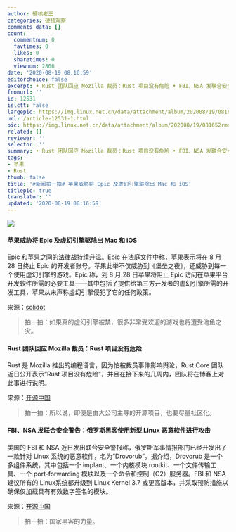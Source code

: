```yaml
---
author: 硬核老王
categories: 硬核观察
comments_data: []
count:
  commentnum: 0
  favtimes: 0
  likes: 0
  sharetimes: 0
  viewnum: 2806
date: '2020-08-19 08:16:59'
editorchoice: false
excerpt: • Rust 团队回应 Mozilla 裁员：Rust 项目没有危险 • FBI、NSA 发联合安全警告：俄罗斯黑客使用新型 Linux 恶意软件进行攻击
fromurl: ''
id: 12531
islctt: false
largepic: https://img.linux.net.cn/data/attachment/album/202008/19/081652rmdrvroxsmjvxmmz.jpg
url: /article-12531-1.html
pic: https://img.linux.net.cn/data/attachment/album/202008/19/081652rmdrvroxsmjvxmmz.jpg.thumb.jpg
related: []
reviewer: ''
selector: ''
summary: • Rust 团队回应 Mozilla 裁员：Rust 项目没有危险 • FBI、NSA 发联合安全警告：俄罗斯黑客使用新型 Linux 恶意软件进行攻击
tags:
- 苹果
- Rust
thumb: false
title: '#新闻拍一拍# 苹果威胁将 Epic 及虚幻引擎驱除出 Mac 和 iOS'
titlepic: true
translator: ''
updated: '2020-08-19 08:16:59'
---
```


![](/data/attachment/album/202008/19/081652rmdrvroxsmjvxmmz.jpg)


#### 苹果威胁将 Epic 及虚幻引擎驱除出 Mac 和 iOS


Epic 和苹果之间的法律战持续升温。Epic 在法庭文件中称，苹果表示将在 8 月 28 日终止 Epic 的开发者账号。苹果此举不仅威胁到《堡垒之夜》，还威胁到每一个使用虚幻引擎的游戏。Epic 称，到 8 月 28 日苹果将阻止 Epic 访问在苹果平台开发软件所需的必要工具——其中包括了提供给第三方开发者的虚幻引擎所需的开发工具，苹果从未声称虚幻引擎侵犯了它的任何政策。


来源：[solidot](https://www.solidot.org/story?sid=65273 "https://www.solidot.org/story?sid=65273")



> 
> 拍一拍：如果真的虚幻引擎被禁，很多非常受欢迎的游戏也将遭受池鱼之灾。
> 
> 
> 


#### Rust 团队回应 Mozilla 裁员：Rust 项目没有危险


Rust 是 Mozilla 推出的编程语言，因为怕被裁员事件影响舆论，Rust Core 团队近日公开表示“Rust 项目没有危险”，并且在接下来的几周内，团队将在博客上对此事进行说明。


来源：[开源中国](https://www.oschina.net/news/117999/rust-core-team-rust-not-in-existential-danger "https://www.oschina.net/news/117999/rust-core-team-rust-not-in-existential-danger")



> 
> 拍一拍：所以说，即便是由大公司主导的开源项目，也要尽量社区化。
> 
> 
> 


#### FBI、NSA 发联合安全警告：俄罗斯黑客使用新型 Linux 恶意软件进行攻击


美国的 FBI 和 NSA 近日发出联合安全警报称，俄罗斯军事情报部门已经开发出了一款针对 Linux 系统的恶意软件，名为“Drovorub”。据介绍，Drovorub 是一个多组件系统，其中包括一个 implant、一个内核模块 rootkit、一个文件传输工具、一个 port-forwarding 模块以及一个命令和控制（C2）服务器。FBI 和 NSA 建议所有的 Linux系统都升级到 Linux Kernel 3.7 或更高版本，并采取预防措施以确保仅加载具有有效数字签名的模块。


来源：[开源中国](https://www.oschina.net/news/117995/fbi-nsa-linux-malware-drovorub "https://www.oschina.net/news/117995/fbi-nsa-linux-malware-drovorub")



> 
> 拍一拍：国家黑客的力量。
> 
> 
>
